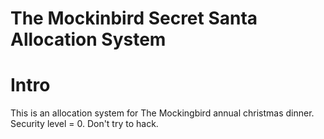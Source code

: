 # The Mockinbird Secret Santa Allocation System

Intro
=====
This is an allocation system for The Mockingbird annual christmas dinner. Security level = 0. Don't try to hack.
